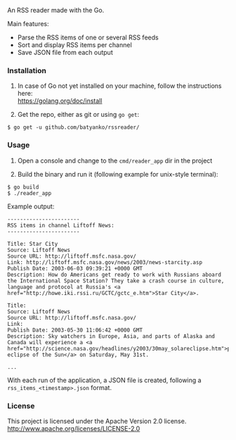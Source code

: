An RSS reader made with the Go.

Main features:
- Parse the RSS items of one or several RSS feeds
- Sort and display RSS items per channel
- Save JSON file from each output

### Installation

1. In case of Go not yet installed on your machine, follow the instructions here:  
https://golang.org/doc/install

2. Get the repo, either as git or using `go get`:
```
$ go get -u github.com/batyanko/rssreader/
```

### Usage

1. Open a console and change to the `cmd/reader_app` dir in the project

2. Build the binary and run it (following example for unix-style terminal):
```
$ go build
$ ./reader_app 
```

Example output:
```
-----------------------
RSS items in channel Liftoff News:
-----------------------

Title: Star City
Source: Liftoff News
Source URL: http://liftoff.msfc.nasa.gov/
Link: http://liftoff.msfc.nasa.gov/news/2003/news-starcity.asp
Publish Date: 2003-06-03 09:39:21 +0000 GMT
Description: How do Americans get ready to work with Russians aboard the International Space Station? They take a crash course in culture, language and protocol at Russia's <a href="http://howe.iki.rssi.ru/GCTC/gctc_e.htm">Star City</a>.

Title: 
Source: Liftoff News
Source URL: http://liftoff.msfc.nasa.gov/
Link: 
Publish Date: 2003-05-30 11:06:42 +0000 GMT
Description: Sky watchers in Europe, Asia, and parts of Alaska and Canada will experience a <a href="http://science.nasa.gov/headlines/y2003/30may_solareclipse.htm">partial eclipse of the Sun</a> on Saturday, May 31st.

...
```

With each run of the application, a JSON file is created, following a `rss_items_<timestamp>.json` format.  


### License

This project is licensed under the Apache Version 2.0 license.  
http://www.apache.org/licenses/LICENSE-2.0